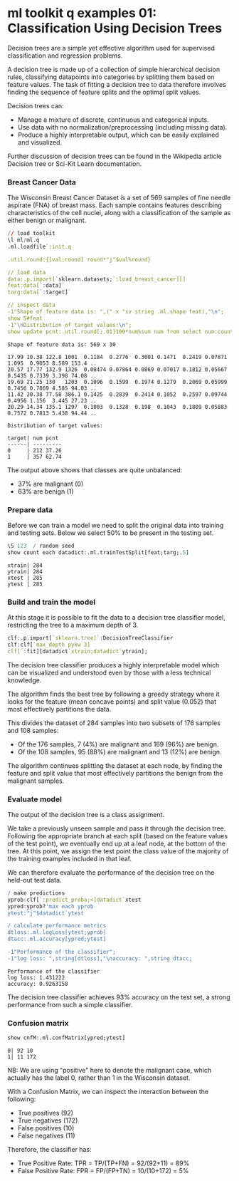 # ml toolkit q examples 01: Classification Using Decision Trees

Decision trees are a simple yet effective algorithm used for supervised classification and regression problems.

A decision tree is made up of a collection of simple hierarchical decision rules, classifying datapoints into categories by splitting them based on feature values. The task of fitting a decision tree to data therefore involves finding the sequence of feature splits and the optimal split values.

Decision trees can:
- Manage a mixture of discrete, continuous and categorical inputs.
- Use data with no normalization/preprocessing (including missing data).
- Produce a highly interpretable output, which can be easily explained and visualized.

Further discussion of decision trees can be found in the Wikipedia article Decision tree or Sci-Kit Learn documentation.

### Breast Cancer Data
The Wisconsin Breast Cancer Dataset is a set of 569 samples of fine needle aspirate (FNA) of breast mass. Each sample contains features describing characteristics of the cell nuclei, along with a classification of the sample as either benign or malignant.
```q
// load toolkit
\l ml/ml.q
.ml.loadfile`:init.q

.util.round:{[val;round] round*"j"$val%round}

// load data
data:.p.import[`sklearn.datasets;`:load_breast_cancer][]
feat:data[`:data]`
targ:data[`:target]`

// inspect data
-1"Shape of feature data is: ",(" x "sv string .ml.shape feat),"\n";
show 5#feat
-1"\nDistribution of target values:\n";
show update pcnt:.util.round[;.01]100*num%sum num from select num:count i by target from([]target:targ);
```
```
Shape of feature data is: 569 x 30

17.99 10.38 122.8 1001  0.1184  0.2776  0.3001 0.1471  0.2419 0.07871 1.095  0.9053 8.589 153.4 ..
20.57 17.77 132.9 1326  0.08474 0.07864 0.0869 0.07017 0.1812 0.05667 0.5435 0.7339 3.398 74.08 ..
19.69 21.25 130   1203  0.1096  0.1599  0.1974 0.1279  0.2069 0.05999 0.7456 0.7869 4.585 94.03 ..
11.42 20.38 77.58 386.1 0.1425  0.2839  0.2414 0.1052  0.2597 0.09744 0.4956 1.156  3.445 27.23 ..
20.29 14.34 135.1 1297  0.1003  0.1328  0.198  0.1043  0.1809 0.05883 0.7572 0.7813 5.438 94.44 ..

Distribution of target values:

target| num pcnt
------| ---------
0     | 212 37.26
1     | 357 62.74
```

The output above shows that classes are quite unbalanced:
- 37% are malignant (0)
- 63% are benign (1)

### Prepare data
Before we can train a model we need to split the original data into training and testing sets. Below we select 50% to be present in the testing set.
```q
\S 123  / random seed
show count each datadict:.ml.trainTestSplit[feat;targ;.5]
```
```
xtrain| 284
ytrain| 284
xtest | 285
ytest | 285
```

### Build and train the model
At this stage it is possible to fit the data to a decision tree classifier model, restricting the tree to a maximum depth of 3.
```q
clf:.p.import[`sklearn.tree]`:DecisionTreeClassifier
clf:clf[`max_depth pykw 3]
clf[`:fit][datadict`xtrain;datadict`ytrain];
```

The decision tree classifier produces a highly interpretable model which can be visualized and understood even by those with a less technical knowledge.

The algorithm finds the best tree by following a greedy strategy where it looks for the feature (mean concave points) and split value (0.052) that most effectively partitions the data.

This divides the dataset of 284 samples into two subsets of 176 samples and 108 samples:
- Of the 176 samples, 7 (4%) are malignant and 169 (96%) are benign.
- Of the 108 samples, 95 (88%) are malignant and 13 (12%) are benign.

The algorithm continues splitting the dataset at each node, by finding the feature and split value that most effectively partitions the benign from the malignant samples.


### Evaluate model
The output of the decision tree is a class assignment.

We take a previously unseen sample and pass it through the decision tree. Following the appropriate branch at each split (based on the feature values of the test point), we eventually end up at a leaf node, at the bottom of the tree. At this point, we assign the test point the class value of the majority of the training examples included in that leaf.

We can therefore evaluate the performance of the decision tree on the held-out test data.

```q
/ make predictions
yprob:clf[`:predict_proba;<]datadict`xtest
ypred:yprob?'max each yprob
ytest:"j"$datadict`ytest

/ calculate performance metrics
dtloss:.ml.logLoss[ytest;yprob]
dtacc:.ml.accuracy[ypred;ytest]

-1"Performance of the classifier";
-1"log loss: ",string[dtloss],"\naccuracy: ",string dtacc;
```
```
Performance of the classifier
log loss: 1.431222
accuracy: 0.9263158
```
The decision tree classifier achieves 93% accuracy on the test set, a strong performance from such a simple classifier.

### Confusion matrix
```q
show cnfM:.ml.confMatrix[ypred;ytest]
```
```
0| 92 10
1| 11 172
```
NB: We are using "positive" here to denote the malignant case, which actually has the label 0, rather than 1 in the Wisconsin dataset.

With a Confusion Matrix, we can inspect the interaction between the following:
- True positives (92)
- True negatives (172)
- False positives (10)
- False negatives (11)

Therefore, the classifier has:
- True Positive Rate: TPR = TP/(TP+FN) = 92/(92+11) = 89%
- False Positive Rate: FPR = FP/(FP+TN) = 10/(10+172) =  5%
